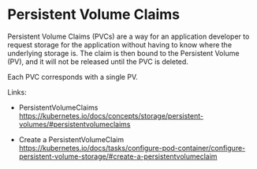 # Persistent Volume Claims

Persistent Volume Claims (PVCs) are a way for an application developer to request storage for the application without having to know where the underlying storage is. The claim is then bound to the Persistent Volume (PV), and it will not be released until the PVC is deleted.

Each PVC corresponds with a single PV. 

Links:
- PersistentVolumeClaims
https://kubernetes.io/docs/concepts/storage/persistent-volumes/#persistentvolumeclaims

- Create a PersistentVolumeClaim
https://kubernetes.io/docs/tasks/configure-pod-container/configure-persistent-volume-storage/#create-a-persistentvolumeclaim